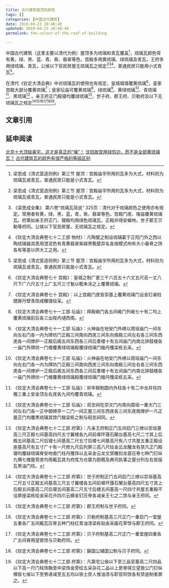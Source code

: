 ```yaml
---
title: 古代建筑屋顶的颜色
tags: []
categories: [中国古代建筑]
date: 2019-04-23 20:48:40
updated: 2019-04-23 20:48:40
permalink: the-colour-of-the-roof-of-building

---
```


中国古代建筑（这里主要以清代为例）屋顶多为琉璃和青瓦覆盖[^1]，琉璃瓦颜色常有黄，绿、黑、蓝、青、紫、翡翠等色，宫殿多用黄琉璃、绿琉璃及青瓦，王府多用绿琉璃、青瓦，公侯以下官民房屋无琉璃瓦之规定[^1][^2][^6]，普通民房只能用小式青瓦[^1]。
<!--more-->

在清代《钦定大清会典》中对琉璃瓦的使用也有规定，皇城城墙覆黄琉璃[^3]，皇家宫殿大部分覆黄琉璃[^4]；皇家坛庙可覆黄琉璃[^5]、绿琉璃[^7]、黄绿琉璃[^7]、青琉璃[^8]、黑琉璃[^9] 。亲王府正门殿寝均覆绿琉璃[^10]，世子府、郡王府、贝勒府及以下无琉璃瓦之规定[^11][^12][^13][^14][^15][^16]。

## 文章引用
[^1]: 梁思成《清式营造则例》第三节 屋顶：宫殿庙宇所用的瓦多为大式，材料则为琉璃瓦或青瓦，普通民房只能是小式青瓦。
[^2]: 《梁思成全集》 第六卷”琉璃瓦简说“ 325页：清代对于琉璃颜色之使用亦有规定。常用者有黄，绿，黑，蓝，青，紫，翡翠等色。宫殿门庑、陵庙覆黄琉璃瓦。府第如亲王府正门、寝殿均用绿色琉璃瓦，正殿并得安螭吻。世子郡王贝勒等府同。公侯以下官民房屋，无琉璃瓦之规定。
[^3]: 《钦定大清会典卷七十 宫殿》：皇城之制广袤三千六百五十六丈五尺高一丈八尺下广六尺五寸上广五尺三寸甃以甎朱涂之上覆黄琉璃。
[^4]: 《钦定大清会典卷七十 宫殿》：以上宫殿门庑皆崇基上覆黄琉璃门设金钉阑柱牕扉丹壁青琐咸雕镂绘采。
[^5]: 《钦定大清会典卷七十一工部 坛庙》：拜殿㦸门各五间㦸门列㦸七十有二均上覆黄琉璃前后各三出陛内壝西南。
[^6]: 《钦定大清会典卷七十二工部 物材》：凡陶甓之制设琉璃窰于正阳门外之西以陶琉璃器具质用澄泥色有青黄翡翠紫緑黒甎甓异名各按模式吻有大小垂脊之饰各有等差以供大工之用。
[^7]: 《钦定大清会典卷七十一工部 坛庙》：火神庙在地安门外缭以周垣庙门一间东向左右门各一内为牌坊门正殿三间南向西庑三间东向南殿三间左右各三间东西庑各一间燎炉一正殿后阁五间东西各三间后羣楼十有五间庙门内南北钟鼓楼各一庙门外牌坊一门楼覆黄绿琉璃殿覆绿琉璃门楹丹雘梁栋五采。
[^8]: 《钦定大清会典卷七十一工部 坛庙》：祈年殿制圆内外柱各十有二中龙井柱四檐三重上安金顶左右庑各九间均覆青琉璃。
[^9]: 《钦定大清会典卷七十一工部 坛庙》：双忠祠在崇文门内南向围垣一重大门三间左右门各一正中御碑亭一二门一间正屋三间东西庑各三间东庑南燎炉一凡正屋正门均覆黒琉璃其馀门楹梁栋之制与昭忠祠同。
[^10]: 《钦定大清会典卷七十二工部 府第》：凡亲王府制正门五间启门三缭以崇垣基高三尺正殿七间基高四尺五寸翼楼各九间前墀环䕶石䦨台基高七尺二寸其上后殿五间基高二尺后寝七间基高二尺五寸后楼七间基高尺有八寸共屋五重正殿设座基高尺有五寸广十有一尺修九尺后列屏三高八尺绘金云龙雕龙有禁凡正门殿寝均覆緑琉璃脊安吻兽门柱丹雘饰以五采金云龙文禁雕刻龙首压脊七种门钉纵九横七楼屋旁庑均用㼧瓦其为府库为仓廪为㕑厩及典司执事之屋分列左右皆版瓦黒油门柱。
[^11]: 《钦定大清会典卷七十二工部 府第》：世子府制正门五间启门三缭以崇垣基高二尺五寸正殿五间基高三尺五寸翼楼各五间前墀环䕶石䦨台基高四尺五寸其上后殿五间基高二尺后寝五间基高二尺五寸后楼五间基高一尺四寸共屋五重殿不设屏座梁栋绘金采花卉四爪云蠎金钉压脊各减亲王七之二馀与亲王府同。
[^12]: 《钦定大清会典卷七十二工部 府第》：郡王府制与世子府同。
[^13]: 《钦定大清会典卷七十二工部 府第》：贝勒府制基高三尺正门一重启门一堂屋五重各广五间㼧瓦压脊五种门柱红青油漆梁栋贴金采画花草馀与郡王府同。
[^14]: 《钦定大清会典卷七十二工部 府第》：贝子府制基高二尺正门一重堂屋四重各广五间脊用望兽馀与贝勒府同。
[^15]: 《钦定大清会典卷七十二工部 府第》：鎭国公辅国公制与贝子府同。
[^16]: 《钦定大清会典卷七十二工部 府第》：凡第宅公侯以下至三品官基高二尺四品以下高一尺门柱饰黝垩中梁饰金旁绘五采杂花二品以上房脊得立望兽公门钉纵横皆七侯以下至男递减至五五均以铁士庶人惟油漆与职官同馀各有禁逾制者罪之。

## 延申阅读

[北京十大顶级豪宅，这才是真正的“壕”！](http://www.sohu.com/a/122522368_582292)
[沈阳故宫用绿剪边，而不是全部黄琉璃瓦？](https://www.sohu.com/a/213764321_115482)
[古代建筑瓦的颜色有很严格的等级区别](http://www.bokee.net/bloggermodule/blog_viewblog.do?id=12281087)

